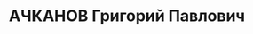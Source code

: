 ---
title: АЧКАНОВ Григорий Павлович
description: "Род. в 1887, г. Одесса, русский, член ВКП(б) в 1904-1937. Проживал:\
  \ г. Ленинград, наб. Красного Флота, д. 20, кв. 23. Директор Регистра СССР \n  Арестован\
  \ 20.03.1937. Обв. по ст. 58-7-8, 114. Приговор: выездная сессия ВК ВС СССР в г.\
  \ Ленинград, 03.12.1937 – ВМН. Расстрелян 03.12.1937"
---